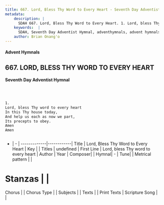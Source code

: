 ```yaml
---
title: 667. Lord, Bless Thy Word to Every Heart - Seventh Day Adventist Hymnal
metadata:
    description: |
      SDAH 667. Lord, Bless Thy Word to Every Heart. 1. Lord, bless Thy word to every heart In this Thy house today, And help us each as now we part, Its precepts to obey. Amen Amen
    keywords:  |
      SDAH, Seventh Day Adventist Hymnal, adventhymnals, advent hymnals, Lord, Bless Thy Word to Every Heart, Lord, bless Thy word to every heart 
    author: Brian Onang'o
---
```


#### Advent Hymnals
## 667. LORD, BLESS THY WORD TO EVERY HEART
#### Seventh Day Adventist Hymnal

```txt



1.
Lord, bless Thy word to every heart
In this Thy house today,
And help us each as now we part,
Its precepts to obey.
Amen
Amen



```

- |   -  |
-------------|------------|
Title | Lord, Bless Thy Word to Every Heart |
Key |  |
Titles | undefined |
First Line | Lord, bless Thy word to every heart |
Author | 
Year | 
Composer|  |
Hymnal|  - |
Tune|  |
Metrical pattern | |
# Stanzas |  |
Chorus |  |
Chorus Type |  |
Subjects |  |
Texts |  |
Print Texts | 
Scripture Song |  |
  
